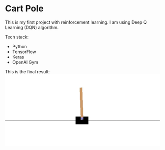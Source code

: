 # Cart Pole 
This is my first project with reinforcement learning.
I am using Deep Q Learning (DQN) algorithm.

Tech stack:
* Python
* TensorFlow
* Keras
* OpenAI Gym

This is the final result:
![](cartPole.gif)
